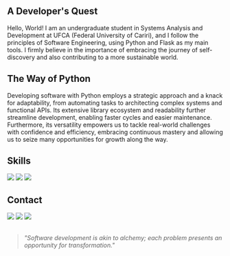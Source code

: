 ## A Developer's Quest
Hello, World! I am an undergraduate student in Systems Analysis and Development at UFCA (Federal University of Cariri), and I follow the principles of Software Engineering, using Python and Flask as my main tools. I firmly believe in the importance of embracing the journey of self-discovery and also contributing to a more sustainable world.

## The Way of Python
Developing software with Python employs a strategic approach and a knack for adaptability, from automating tasks to architecting complex systems and functional APIs. Its extensive library ecosystem and readability further streamline development, enabling faster cycles and easier maintenance. Furthermore, its versatility empowers us to tackle real-world challenges with confidence and efficiency, embracing continuous mastery and allowing us to seize many opportunities for growth along the way.

## Skills
    
<img src="https://img.shields.io/badge/Python-%230E0E0E?style=for-the-badge&logo=python&logoColor=white" /> <img src="https://img.shields.io/badge/Flask-%230E0E0E?style=for-the-badge&logo=flask&logoColor=white" /> <img src="https://img.shields.io/badge/GODOT-%230E0E0E.svg?style=for-the-badge&logo=godot-engine" />

## Contact
 
<div> 
  <a target="_blank" href="mailto:dev.vitruvius@gmail.com"><img src="https://img.shields.io/badge/-Gmail-%230E0E0E?style=for-the-badge&logo=gmail&logoColor=white" target="_blank"></a>
  <a target="_blank" href="https://www.linkedin.com/in/devitruvius"><img src="https://img.shields.io/badge/-LinkedIn-%230E0E0E?style=for-the-badge&logo=linkedin&logoColor=white" target="_blank"></a>
  <a target="_blank" href="https://www.youtube.com/@dev.vitruvius"><img src="https://img.shields.io/badge/YouTube-%230E0E0E.svg?style=for-the-badge&logo=YouTube&logoColor=white"></a>
</div>

<br>

> *"Software development is akin to alchemy; each problem presents an opportunity for transformation."*<br>

